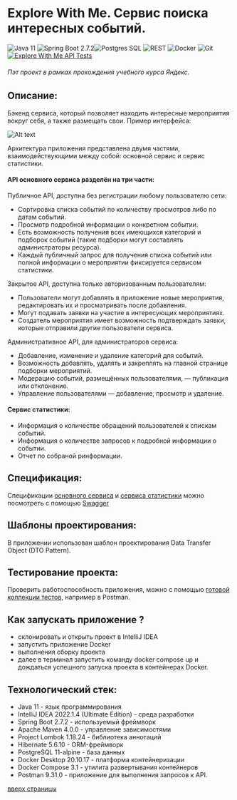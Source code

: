# Explore With Me. Cервис поиска интересных событий.
![Java 11](https://img.shields.io/badge/-Java-green) ![Spring Boot 2.7.2 ](https://img.shields.io/badge/-Spring%20Boot-blue)![Postgres SQL](https://img.shields.io/badge/-Postgres%20SQL-brightgreen) ![REST](https://img.shields.io/badge/-REST-orange) ![Docker](https://badgen.net/badge/icon/docker?icon=docker&label) ![Git](https://badgen.net/badge/icon/github?icon=github&label)     [![Explore With Me API Tests](https://github.com/Gidrosliv/java-explore-with-me/actions/workflows/api-tests.yml/badge.svg)](https://github.com/Gidrosliv/java-explore-with-me/actions/workflows/api-tests.yml)
###### Пэт проект в рамках прохождения учебного курса Яндекс.



## Описание:

Бэкенд сервиса, который позволяет находить интересные мероприятия вокруг себя, а также размещать свои. Пример интерфейса:

![Alt text](https://github.com/devShurakov/java-Explore-With-Me/blob/main/WebInterfaceExample.png)

Архитектура приложения представлена двумя частями, взаимодействующими между собой: основной сервис и сервис статистики. 

#### API основного сервиса разделён на три части:

Публичное API, доступна без регистрации любому пользователю сети:
* Сортировка списка событий по количеству просмотров либо по датам событий.
* Просмотр подробной информации о конкретном событии.
* Есть возможность получения всех имеющихся категорий и подборок событий (такие подборки могут составлять администраторы ресурса).
* Каждый публичный запрос для получения списка событий или полной информации о мероприятии фиксируется сервисом статистики.

Закрытое API, доступна только авторизованным пользователям:
* Пользователи могут добавлять в приложение новые мероприятия, редактировать их и просматривать после добавления.
* Могут подавать заявки на участие в интересующих мероприятиях.
* Создатель мероприятия имеет возможность подтверждать заявки, которые отправили другие пользователи сервиса.

Административное API, для администраторов сервиса:
* Добавление, изменение и удаление категорий для событий.
* Возможность добавлять, удалять и закреплять на главной странице подборки мероприятий.
* Модерацию событий, размещённых пользователями, — публикация или отклонение.
* Управление пользователями — добавление, просмотр и удаление.

#### Сервис статистики:
* Информация о количестве обращений пользователей к спискам событий. 
* Информация о количестве запросов к подробной информации о событии. 
* Отчет по собраной ринформации.

## Спецификация:

Спецификации [основного сервиса](https://github.com/devShurakov/java-Explore-With-Me/blob/main/ewm-main-service-spec.json) и [сервиса статистики](https://github.com/devShurakov/java-Explore-With-Me/blob/main/ewm-stats-service-spec.json) можно посмотреть с помощью [Swagger](https://editor-next.swagger.io) 

## Шаблоны проектирования:

В приложении использован шаблон проектирования Data Transfer Object (DTO Pattern).

## Тестирование проекта:

Проверить работоспособность приложения, можно с помощью [готовой коллекции тестов](https://github.com/devShurakov/java-Explore-With-Me/tree/main/postman), например в Postman.

## Как запускать приложение ?

* склонировать и открыть проект в IntelliJ IDEA 
* запустить приложение Docker
* выполнения сборку проекта
* далее в терминал запустить команду docker compose up и дождаться успешного запуска проекта в контейнерах Docker.

##  Технологический стек:

- Java 11 - язык программирования 
- IntelliJ IDEA 2022.1.4 (Ultimate Edition) - среда разработки 
- Spring Boot 2.7.2 - используемый фреймворк 
- Apache Maven 4.0.0 - управление зависимостями 
- Project Lombok 1.18.24 - библиотека аннотаций 
- Hibernate 5.6.10 - ORM-фреймворк 
- PostgreSQL 11-alpine - база данных 
- Docker Desktop 20.10.17 - платформа контейнеризации 
- Docker Compose 3.1 - утилита развертывания контейнеров 
- Postman 9.31.0 - приложение для выполнения запросов к API.


<a href="#" onClick="scroll(0,0); return false" title="наверх">вверх страницы</a>
